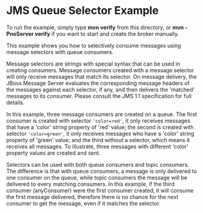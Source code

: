 # JMS Queue Selector Example

To run the example, simply type **mvn verify** from this directory, or **mvn -PnoServer verify** if you want to start and create the broker manually.

This example shows you how to selectively consume messages using message selectors with queue consumers.

Message selectors are strings with special syntax that can be used in creating consumers. Message consumers created with a message selector will only receive messages that match its selector. On message delivery, the JBoss Message Server evaluates the corresponding message headers of the messages against each selector, if any, and then delivers the 'matched' messages to its consumer. Please consult the JMS 1.1 specification for full details.

In this example, three message consumers are created on a queue. The first consumer is created with selector `'color=red'`, it only receives messages that have a 'color' string property of 'red' value; the second is created with selector `'color=green'`, it only receives messages who have a 'color' string property of 'green' value; and the third without a selector, which means it receives all messages. To illustrate, three messages with different 'color' property values are created and sent.

Selectors can be used with both queue consumers and topic consumers. The difference is that with queue consumers, a message is only delivered to one consumer on the queue, while topic consumers the message will be delivered to every matching consumers. In this example, if the third consumer (anyConsumer) were the first consumer created, it will consume the first message delivered, therefore there is no chance for the next consumer to get the message, even if it matches the selector.